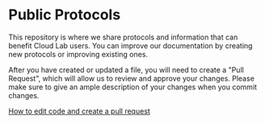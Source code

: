 # Public Protocols

This repository is where we share protocols and information that can benefit Cloud Lab users.  You can improve our documentation by creating new protocols or improving existing ones.  

After you have created or updated a file, you will need to create a "Pull Request", which will allow us to review and approve your changes. Please make sure to give an ample description of your changes when you commit changes.

<a href="https://cmu.box.com/s/e5rbcbbari4ry0c1l4zm6a8lj43z3jzv">How to edit code and create a pull request</a>
